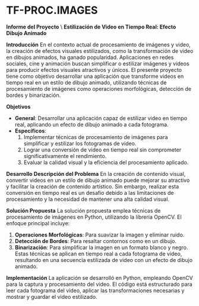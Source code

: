 # TF-PROC.IMAGES

**Informe del Proyecto**
\\
**Estilización de Video en Tiempo Real: Efecto Dibujo Animado**

**Introducción**
En el contexto actual de procesamiento de imágenes y video, la creación de efectos visuales estilizados, como la transformación de video en dibujos animados, ha ganado popularidad. Aplicaciones en redes sociales, cine y animación buscan simplificar o estilizar imágenes y videos para producir efectos visuales atractivos y únicos. El presente proyecto tiene como objetivo desarrollar una aplicación que transforme videos en tiempo real en un estilo de dibujo animado, utilizando técnicas de procesamiento de imágenes como operaciones morfológicas, detección de bordes y binarización.

**Objetivos**

- **General**: Desarrollar una aplicación capaz de estilizar video en tiempo real, aplicando un efecto de dibujo animado a cada fotograma.
- **Específicos**:
  1. Implementar técnicas de procesamiento de imágenes para simplificar y estilizar los fotogramas de video.
  2. Lograr una conversión de video en tiempo real sin comprometer significativamente el rendimiento.
  3. Evaluar la calidad visual y la eficiencia del procesamiento aplicado.

**Desarrollo**
**Descripción del Problema**
En la creación de contenido visual, convertir videos en un estilo de dibujo animado puede mejorar su atractivo y facilitar la creación de contenido artístico. Sin embargo, realizar esta conversión en tiempo real es un desafío debido a las limitaciones de procesamiento y la necesidad de mantener una alta calidad visual.

**Solución Propuesta**
La solución propuesta emplea técnicas de procesamiento de imágenes en Python, utilizando la librería OpenCV. El enfoque principal incluye:

1. **Operaciones Morfológicas**: Para suavizar la imagen y eliminar ruido.
2. **Detección de Bordes**: Para resaltar contornos como en un dibujo.
3. **Binarización**: Para simplificar la imagen en un formato blanco y negro.
   Estas técnicas se aplican en tiempo real a cada fotograma de video, resultando en una secuencia estilizada de video con un efecto de dibujo animado.

**Implementación**
La aplicación se desarrolló en Python, empleando OpenCV para la captura y procesamiento del video. El código está estructurado para leer cada fotograma del video, aplicar las transformaciones necesarias y mostrar y guardar el video estilizado.
